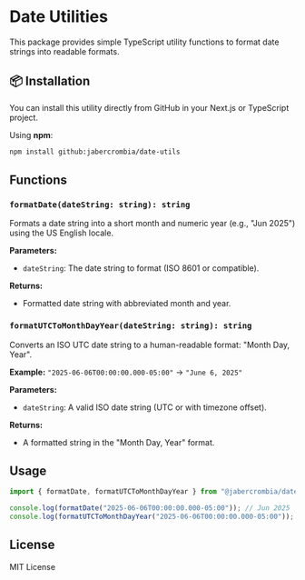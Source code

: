 # Date Utilities

This package provides simple TypeScript utility functions to format date strings into readable formats.

## 📦 Installation

You can install this utility directly from GitHub in your Next.js or TypeScript project.

Using **npm**:

```bash
npm install github:jabercrombia/date-utils
```

## Functions

### `formatDate(dateString: string): string`

Formats a date string into a short month and numeric year (e.g., "Jun 2025") using the US English locale.

**Parameters:**
- `dateString`: The date string to format (ISO 8601 or compatible).

**Returns:**
- Formatted date string with abbreviated month and year.

### `formatUTCToMonthDayYear(dateString: string): string`

Converts an ISO UTC date string to a human-readable format: "Month Day, Year".

**Example:** `"2025-06-06T00:00:00.000-05:00"` → `"June 6, 2025"`

**Parameters:**
- `dateString`: A valid ISO date string (UTC or with timezone offset).

**Returns:**
- A formatted string in the "Month Day, Year" format.

## Usage

```ts
import { formatDate, formatUTCToMonthDayYear } from "@jabercrombia/date-utils";

console.log(formatDate("2025-06-06T00:00:00.000-05:00")); // Jun 2025
console.log(formatUTCToMonthDayYear("2025-06-06T00:00:00.000-05:00")); // June 6, 2025
```

## License

MIT License
